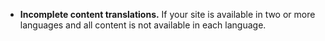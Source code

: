 - **Incomplete content translations.** If your site is available in two or more languages and all content is not available in each language.
